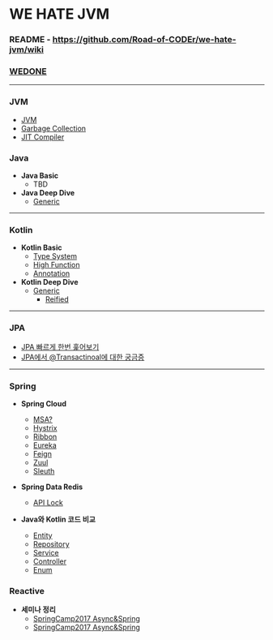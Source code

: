 # WE HATE JVM

### README - https://github.com/Road-of-CODEr/we-hate-jvm/wiki
### [WEDONE](done/WEDONE.md)

---

### JVM
* [JVM](/JVM/JVM.md)
* [Garbage Collection](/GarbageCollection/README.md)
* [JIT Compiler](/JVM/JIT%20Compiler.md)  

### Java
* **Java Basic**
  * TBD
* **Java Deep Dive**
  * [Generic](/Generic/README.md)
   
---

### Kotlin
* **Kotlin Basic**
  * [Type System](Kotlin/TypeSystem/README.md)
  * [High Function](Kotlin/HighFunction/README.md)
  * [Annotation](Kotlin/Annotation/README.md)
* **Kotlin Deep Dive**
  * [Generic](Kotlin/Generic/README.md)
    * [Reified](Kotlin/Generic/Reified.md)
  
---

### JPA
* [JPA 빠르게 한번 훑어보기](JPA/1.Quickly_Intro.md)
* [JPA에서 @Transactinoal에 대한 궁금증](JPA/Transactional_Annotation.md)

---

### Spring
* **Spring Cloud**
  * [MSA?](Spring/Cloud/1.Cloud%20&%20MSA.md)
  * [Hystrix](Spring/Cloud/2.Hystrix.md)
  * [Ribbon](Spring/Cloud/3.Ribbon.md)
  * [Eureka](Spring/Cloud/4.Eureka.md)
  * [Feign](Spring/Cloud/5.Feign.md)
  * [Zuul](Spring/Cloud/6.Zuul.md)
  * [Sleuth](/Spring/Cloud/7.Sleuth.md)
  
* **Spring Data Redis**
  * [API Lock](Spring/Data/Redis-API-Lock.md)
  
* **Java와 Kotlin 코드 비교**
  * [Entity](Spring/Java-Kotlin/1.Entity.md)
  * [Repository](Spring/Java-Kotlin/2.Repository.md)
  * [Service](Spring/Java-Kotlin/3.Service.md)
  * [Controller](Spring/Java-Kotlin/4.Controller.md)
  * [Enum](Spring/Java-Kotlin/5.Enum.md)

### Reactive
* **세미나 정리**
  * [SpringCamp2017 Async&Spring](Reactive/Seminar/SpringCamp2017_Spring_WebFlux.md)
  * [SpringCamp2017 Async&Spring](Reactive/Seminar/SpringCamp2017_Async&Spring.md)
